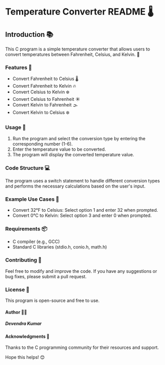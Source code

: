 # Temperature Converter README 🌡️

## Introduction 📚

This C program is a simple temperature converter that allows users to convert temperatures between Fahrenheit, Celsius, and Kelvin. 🤔

### Features 🌟

- Convert Fahrenheit to Celsius 🌡️
- Convert Fahrenheit to Kelvin 🔥
- Convert Celsius to Kelvin ❄️
- Convert Celsius to Fahrenheit ☀️
- Convert Kelvin to Fahrenheit 🌫️
- Convert Kelvin to Celsius ❄️

### Usage 🤔

1. Run the program and select the conversion type by entering the corresponding number (1-6).
2. Enter the temperature value to be converted.
3. The program will display the converted temperature value.

### Code Structure 💻

The program uses a switch statement to handle different conversion types and performs the necessary calculations based on the user's input.

### Example Use Cases 📝

- Convert 32°F to Celsius: Select option 1 and enter 32 when prompted.
- Convert 0°C to Kelvin: Select option 3 and enter 0 when prompted.

### Requirements 📦

- C compiler (e.g., GCC)
- Standard C libraries (stdio.h, conio.h, math.h)

### Contributing 🤝

Feel free to modify and improve the code. If you have any suggestions or bug fixes, please submit a pull request.

### License 📄

This program is open-source and free to use.

#### Author 👨‍💻

##### Devendra Kumar

#### Acknowledgments 🙏

Thanks to the C programming community for their resources and support.

Hope this helps! 😊